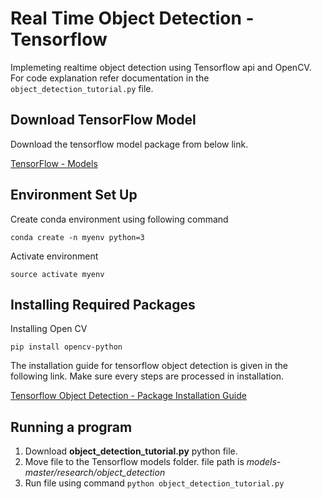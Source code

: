 # Real Time Object Detection - Tensorflow

Implemeting realtime object detection using Tensorflow api and OpenCV. For code explanation refer documentation in the `object_detection_tutorial.py` file.

## Download TensorFlow Model

Download the tensorflow model package from below link.

[TensorFlow - Models](https://github.com/tensorflow/models)

## Environment Set Up

Create conda environment using following command

	conda create -n myenv python=3
	
Activate environment 

	source activate myenv

## Installing Required Packages

Installing Open CV

	pip install opencv-python

The installation guide for tensorflow object detection is given in the following link. Make sure every steps are processed in installation.

[Tensorflow Object Detection - Package Installation Guide](https://github.com/tensorflow/models/blob/master/research/object_detection/g3doc/installation.md)

## Running a program

1. Download **object\_detection\_tutorial.py** python file.
2. Move file to the Tensorflow models folder.
	file path is *models-master/research/object\_detection*
3. Run file using command `python object_detection_tutorial.py`
